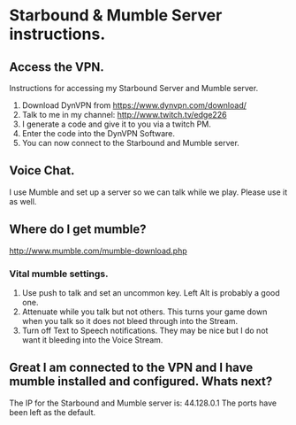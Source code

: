 # Starbound & Mumble Server instructions.

## Access the VPN.

Instructions for accessing my Starbound Server and Mumble server.

1. Download DynVPN from https://www.dynvpn.com/download/
2. Talk to me in my channel: http://www.twitch.tv/edge226
3. I generate a code and give it to you via a twitch PM.
4. Enter the code into the DynVPN Software.
5. You can now connect to the Starbound and Mumble server.


## Voice Chat.
I use Mumble and set up a server so we can talk while we play. Please use it as well.

## Where do I get mumble?
http://www.mumble.com/mumble-download.php

### Vital mumble settings.
1. Use push to talk and set an uncommon key. Left Alt is probably a good one.
2. Attenuate while you talk but not others. This turns your game down when you talk so it does not bleed through into the Stream.
3. Turn off Text to Speech notifications. They may be nice but I do not want it bleeding into the Voice Stream.


## Great I am connected to the VPN and I have mumble installed and configured. Whats next?

The IP for the Starbound and Mumble server is: 44.128.0.1
The ports have been left as the default.
